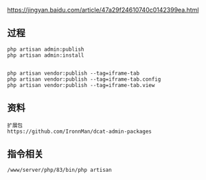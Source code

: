 https://jingyan.baidu.com/article/47a29f24610740c0142399ea.html


## 过程
````   
php artisan admin:publish
php artisan admin:install


php artisan vendor:publish --tag=iframe-tab
php artisan vendor:publish --tag=iframe-tab.config
php artisan vendor:publish --tag=iframe-tab.view
````

##  资料
````   
扩展包
https://github.com/IronnMan/dcat-admin-packages
````

##  指令相关
````   
/www/server/php/83/bin/php artisan 
````
